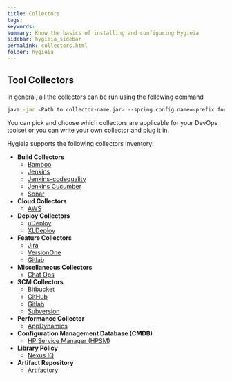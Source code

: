 ```yaml
---
title: Collectors
tags:
keywords:
summary: Know the basics of installing and configuring Hygieia 
sidebar: hygieia_sidebar
permalink: collectors.html
folder: hygieia
---
```


## Tool Collectors
In general, all the collectors can be run using the following command
```bash
java -jar <Path to collector-name.jar> --spring.config.name=<prefix for properties> --spring.config.location=<path to properties file location>
```

You can pick and choose which collectors are applicable for your DevOps toolset or you can write your own collector and plug it in.

Hygieia supports the following collectors Inventory:

- **Build Collectors**
  - [Bamboo](build/bamboo.md)
  - [Jenkins](build/jenkins.md)
  - [Jenkins-codequality](build/jenkins-codequality.md)
  - [Jenkins Cucumber](build/jenkins-cucumber.md)
  - [Sonar](build/sonar.md)
- **Cloud Collectors**
  - [AWS](cloud/aws.md)
- **Deploy Collectors**
  - [uDeploy](deploy/udeploy.md)
  - [XLDeploy](deploy/xldeploy.md)
- **Feature Collectors**
  - [Jira](feature/jira.md)
  - [VersionOne](feature/versionone.md)
  - [Gitlab](feature/feature-gitlab.md)
- **Miscellaneous Collectors**
  - [Chat Ops](misc/chat-ops.md)
- **SCM Collectors** 
  - [Bitbucket](scm/bitbucket.md)
  - [GitHub](scm/github.md)
  - [Gitlab](scm/gitlab.md)
  - [Subversion](scm/subversion.md)
- **Performance Collector**
  - [AppDynamics](performance/appdynamics.md)
- **Configuration Management Database (CMDB)**
  - [HP Service Manager (HPSM)](cmdb/hpsm.md)
- **Library Policy**
  - [Nexus IQ](library-policy/nexus-iq-collector.md)
- **Artifact Repository**
  - [Artifactory](artifact/artifactory.md)
